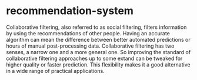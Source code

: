 # recommendation-system
Collaborative filtering, also referred to as social filtering, filters information by using the recommendations of other people. Having an accurate algorithm can mean the difference between better automated predictions or hours of manual post-processing data. Collaborative filtering has two senses, a narrow one and a more general one.
So improving the standard of collaborative filtering approaches up to some extand can be tweaked for higher quality or faster prediction. This
flexibility makes it a good alternative in a wide range of practical
applications.
